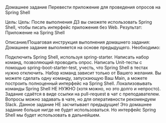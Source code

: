 ﻿Домашнее задание
Перевести приложение для проведения опросов на Spring Shell

Цель:
Цель: После выполнения ДЗ вы сможете использовать Spring Shell, чтобы писать интерфейс приложения без Web.
Результат: Приложение на Spring Shell

Описание/Пошаговая инструкция выполнения домашнего задания:
Домашнее задание выполняется на основе предыдущего.
Необходимо:

Подключить Spring Shell, используя spring-starter.
Написать набор команд, позволяющий проводить опрос.
Написать Unit-тесты с помощью spring-boot-starter-test, учесть, что Spring Shell в тестах нужно отключить. 
Набор команд зависит только от Вашего желания. Вы можете сделать одну команду, запускающую Ваш Main, 
а можете построить полноценный интерфейс на Spring Shell. Локализовывать команды Spring Shell НЕ НУЖНО 
(хотя можно, но это долго и непросто). Задание сдаётся в виде ссылки на pull-request в чат с преподавателем. 
Вопросы можно задавать в чате, но для оперативности рекомендуем Slack. Данное задание НЕ засчитывает предыдущие! 
Это домашнее задание больше нигде не будет использоваться. Но интерфейс Spring Shell мы будет использовать в дальнейшем.